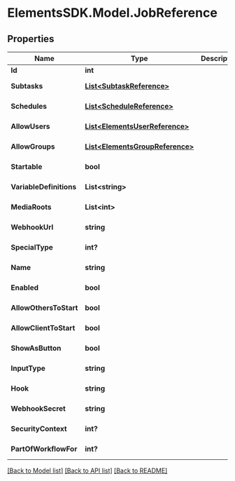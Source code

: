# ElementsSDK.Model.JobReference

## Properties

Name | Type | Description | Notes
------------ | ------------- | ------------- | -------------
**Id** | **int** |  | [optional] 
**Subtasks** | [**List&lt;SubtaskReference&gt;**](SubtaskReference.md) |  | [optional] [readonly] 
**Schedules** | [**List&lt;ScheduleReference&gt;**](ScheduleReference.md) |  | [optional] [readonly] 
**AllowUsers** | [**List&lt;ElementsUserReference&gt;**](ElementsUserReference.md) |  | [optional] [readonly] 
**AllowGroups** | [**List&lt;ElementsGroupReference&gt;**](ElementsGroupReference.md) |  | [optional] [readonly] 
**Startable** | **bool** |  | [optional] [readonly] 
**VariableDefinitions** | **List&lt;string&gt;** |  | [optional] [readonly] 
**MediaRoots** | **List&lt;int&gt;** |  | [optional] [readonly] 
**WebhookUrl** | **string** |  | [optional] [readonly] 
**SpecialType** | **int?** |  | [optional] [readonly] 
**Name** | **string** |  | [optional] [readonly] 
**Enabled** | **bool** |  | [optional] [readonly] 
**AllowOthersToStart** | **bool** |  | [optional] [readonly] 
**AllowClientToStart** | **bool** |  | [optional] [readonly] 
**ShowAsButton** | **bool** |  | [optional] [readonly] 
**InputType** | **string** |  | [optional] [readonly] 
**Hook** | **string** |  | [optional] [readonly] 
**WebhookSecret** | **string** |  | [optional] [readonly] 
**SecurityContext** | **int?** |  | [optional] [readonly] 
**PartOfWorkflowFor** | **int?** |  | [optional] [readonly] 

[[Back to Model list]](../#documentation-for-models) [[Back to API list]](../#documentation-for-api-endpoints) [[Back to README]](../)


